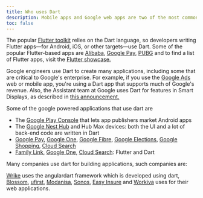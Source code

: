 ```yaml
---
title: Who uses Dart
description: Mobile apps and Google web apps are two of the most common uses for the Dart language.
toc: false
---
```


The popular [Flutter toolkit][Flutter] relies on the Dart language,
so developers writing Flutter apps—for Android, iOS, or other targets—use Dart.
Some of the popular Flutter-based apps are [Alibaba][], [Google Pay][], [PUBG][]
and to find a list of Flutter apps, visit the [Flutter showcase.][showcase]

[Flutter]: {{site.flutter}}
[showcase]: {{site.flutter}}/showcase
[Alibaba]: https://play.google.com/store/apps/details?id=com.alibaba.intl.android.apps.poseidon
[BMW]: https://www.press.bmwgroup.com/global
[PUBG]: https://play.google.com/store/apps/details?id=com.pubg.newstate

Google engineers use Dart to create many applications, 
including some that are critical to Google's enterprise.
For example, if you use the [Google Ads][] web or mobile app, 
you're using a Dart app that supports much of Google's revenue.
Also, the Assistant team at Google uses Dart for features in Smart Displays, 
as described in [this announcement.][flutter-io19]

[Google Ads]: https://ads.google.com/getstarted
[flutter-io19]: https://developers.googleblog.com/2019/05/Flutter-io19.html

Some of the google powered applications that use dart are
- The [Google Play Console] that lets app publishers market Android apps
- The [Google Nest Hub] and Hub Max devices: both the UI and a lot of back-end code are written in Dart
- [Google Pay][], [Google One][], [Google Fibre][], [Google Elections][], [Google Shopping][], [Cloud Search][]
- [Family Link][], [Google One][], [Cloud Search][]: Flutter and Dart

[Google Play Console]: https://android-developers.googleblog.com/2020/06/introducing-new-google-play-console-beta.html
[Google Nest Hub]: https://store.google.com/us/product/nest_hub_2nd_gen?hl=en-US
[Google Pay]: https://pay.google.com/intl/en_in/about
[Family Link]: https://families.google/familylink
[Google One]: https://one.google.com/about
[Google Fibre]: https://fiber.google.com
[Google Elections]: https://elections.google
[Google Shopping]: https://shopping.google.com
[Cloud Search]: https://workspace.google.com/intl/en_in/products/cloud-search

Many companies use dart for building applications, such companies are:

[Wrike][] uses the angulardart framework which is developed using dart, 
[Blossom][], [ufirst][], [Modanisa][], [Sonos][], [Easy Insure][] and [Workiva][] uses for their web applications.

[Wrike]: https://www.wrike.com
[Sonos]: https://www.sonos.com/en-in/home
[Blossom]: https://blossom.co
[ufirst]: https://ufirst.com/en
[Modanisa]: https://www.modanisa.com/en
[Easy Insure]: https://easyinsure.ca/main.aspx
[Workiva]: https://www.workiva.com/en-in
